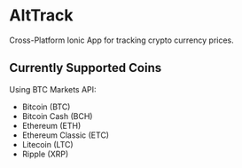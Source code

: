 # AltTrack
Cross-Platform Ionic App for tracking crypto currency prices.

## Currently Supported Coins
Using BTC Markets API:
- Bitcoin (BTC)
- Bitcoin Cash (BCH)
- Ethereum (ETH)
- Ethereum Classic (ETC)
- Litecoin (LTC)
- Ripple (XRP)
